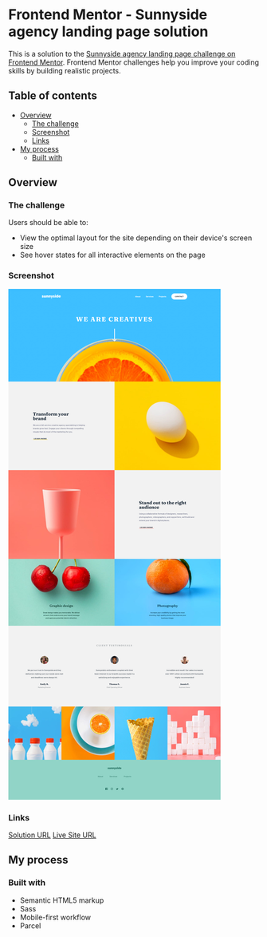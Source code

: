 # Frontend Mentor - Sunnyside agency landing page solution

This is a solution to the [Sunnyside agency landing page challenge on Frontend Mentor](https://www.frontendmentor.io/challenges/sunnyside-agency-landing-page-7yVs3B6ef). Frontend Mentor challenges help you improve your coding skills by building realistic projects.

## Table of contents

- [Overview](#overview)
  - [The challenge](#the-challenge)
  - [Screenshot](#screenshot)
  - [Links](#links)
- [My process](#my-process)
  - [Built with](#built-with)

## Overview

### The challenge

Users should be able to:

- View the optimal layout for the site depending on their device's screen size
- See hover states for all interactive elements on the page

### Screenshot

![](./screenshot.png)

### Links

[Solution URL](https://www.frontendmentor.io/solutions/semantic-hopefully-html-sass-parcel-Ccr4UcRX4)
[Live Site URL](https://sunnyside-agency-landing-page-mbart13.vercel.app)

## My process

### Built with

- Semantic HTML5 markup
- Sass
- Mobile-first workflow
- Parcel
